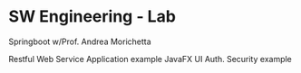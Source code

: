 # SW Engineering - Lab
Springboot w/Prof. Andrea Morichetta

Restful Web Service Application example
JavaFX UI
Auth. Security example


